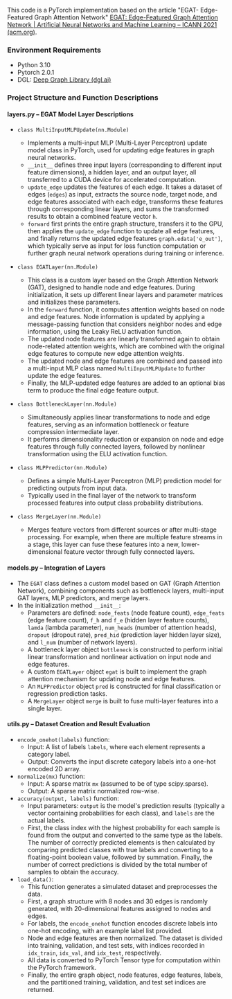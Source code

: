 ﻿This code is a PyTorch implementation based on the article "EGAT- Edge-Featured Graph Attention Network" [EGAT: Edge-Featured Graph Attention Network | Artificial Neural Networks and Machine Learning – ICANN 2021 (acm.org)](https://dl.acm.org/doi/abs/10.1007/978-3-030-86362-3_21).

### Environment Requirements

- Python 3.10
- Pytorch 2.0.1
- DGL: [Deep Graph Library (dgl.ai)](https://www.dgl.ai/pages/start.html)

### Project Structure and Function Descriptions

#### layers.py – EGAT Model Layer Descriptions

- ```
  class MultiInputMLPUpdate(nn.Module) 
  ```

  - Implements a multi-input MLP (Multi-Layer Perceptron) update model class in PyTorch, used for updating edge features in graph neural networks.
  - `__init__` defines three input layers (corresponding to different input feature dimensions), a hidden layer, and an output layer, all transferred to a CUDA device for accelerated computation.
  - `update_edge` updates the features of each edge. It takes a dataset of edges (`edges`) as input, extracts the source node, target node, and edge features associated with each edge, transforms these features through corresponding linear layers, and sums the transformed results to obtain a combined feature vector `h`.
  - `forward` first prints the entire graph structure, transfers it to the GPU, then applies the `update_edge` function to update all edge features, and finally returns the updated edge features `graph.edata['e_out']`, which typically serve as input for loss function computation or further graph neural network operations during training or inference.

- ```
  class EGATLayer(nn.Module)
  ```

  - This class is a custom layer based on the Graph Attention Network (GAT), designed to handle node and edge features. During initialization, it sets up different linear layers and parameter matrices and initializes these parameters.
  - In the `forward` function, it computes attention weights based on node and edge features. Node information is updated by applying a message-passing function that considers neighbor nodes and edge information, using the Leaky ReLU activation function.
  - The updated node features are linearly transformed again to obtain node-related attention weights, which are combined with the original edge features to compute new edge attention weights.
  - The updated node and edge features are combined and passed into a multi-input MLP class named `MultiInputMLPUpdate` to further update the edge features.
  - Finally, the MLP-updated edge features are added to an optional bias term to produce the final edge feature output.

- ```
  class BottleneckLayer(nn.Module)
  ```

  - Simultaneously applies linear transformations to node and edge features, serving as an information bottleneck or feature compression intermediate layer.
  - It performs dimensionality reduction or expansion on node and edge features through fully connected layers, followed by nonlinear transformation using the ELU activation function.

- ```
  class MLPPredictor(nn.Module)
  ```

  - Defines a simple Multi-Layer Perceptron (MLP) prediction model for predicting outputs from input data.
  - Typically used in the final layer of the network to transform processed features into output class probability distributions.

- ```
  class MergeLayer(nn.Module)
  ```

  - Merges feature vectors from different sources or after multi-stage processing. For example, when there are multiple feature streams in a stage, this layer can fuse these features into a new, lower-dimensional feature vector through fully connected layers.

#### models.py – Integration of Layers

- The `EGAT` class defines a custom model based on GAT (Graph Attention Network), combining components such as bottleneck layers, multi-input GAT layers, MLP predictors, and merge layers.
- In the initialization method `__init__`:
  - Parameters are defined: `node_feats` (node feature count), `edge_feats` (edge feature count), `f_h` and `f_e` (hidden layer feature counts), `lamda` (lambda parameter), `num_heads` (number of attention heads), `dropout` (dropout rate), `pred_hid` (prediction layer hidden layer size), and `l_num` (number of network layers).
  - A bottleneck layer object `bottleneck` is constructed to perform initial linear transformation and nonlinear activation on input node and edge features.
  - A custom `EGATLayer` object `egat` is built to implement the graph attention mechanism for updating node and edge features.
  - An `MLPPredictor` object `pred` is constructed for final classification or regression prediction tasks.
  - A `MergeLayer` object `merge` is built to fuse multi-layer features into a single layer.


#### utils.py – Dataset Creation and Result Evaluation

- `encode_onehot(labels)` function:
  - Input: A list of labels `labels`, where each element represents a category label.
  - Output: Converts the input discrete category labels into a one-hot encoded 2D array.
- `normalize(mx)` function:
  - Input: A sparse matrix `mx` (assumed to be of type scipy.sparse).
  - Output: A sparse matrix normalized row-wise.
- `accuracy(output, labels)` function:
  - Input parameters: `output` is the model's prediction results (typically a vector containing probabilities for each class), and `labels` are the actual labels.
  - First, the class index with the highest probability for each sample is found from the output and converted to the same type as the labels. The number of correctly predicted elements is then calculated by comparing predicted classes with true labels and converting to a floating-point boolean value, followed by summation. Finally, the number of correct predictions is divided by the total number of samples to obtain the accuracy.
- `load_data()`:
  - This function generates a simulated dataset and preprocesses the data.
  - First, a graph structure with 8 nodes and 30 edges is randomly generated, with 20-dimensional features assigned to nodes and edges.
  - For labels, the `encode_onehot` function encodes discrete labels into one-hot encoding, with an example label list provided.
  - Node and edge features are then normalized. The dataset is divided into training, validation, and test sets, with indices recorded in `idx_train`, `idx_val`, and `idx_test`, respectively.
  - All data is converted to PyTorch Tensor type for computation within the PyTorch framework.
  - Finally, the entire graph object, node features, edge features, labels, and the partitioned training, validation, and test set indices are returned.